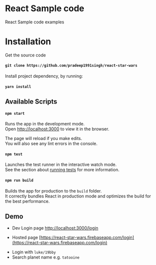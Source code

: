# React Sample code

React Sample code examples

# Installation

Get the source code

#### `git clone https://github.com/pradeep1991singh/react-star-wars`

Install project dependency, by running:

#### `yarn install`

## Available Scripts

#### `npm start`

Runs the app in the development mode.<br>
Open [http://localhost:3000](http://localhost:3000) to view it in the browser.

The page will reload if you make edits.<br>
You will also see any lint errors in the console.

#### `npm test`

Launches the test runner in the interactive watch mode.<br>
See the section about [running tests](#running-tests) for more information.

#### `npm run build`

Builds the app for production to the `build` folder.<br>
It correctly bundles React in production mode and optimizes the build for the best performance.

## Demo

* Dev Login page [http://localhost:3000/login](http://localhost:3000/login)

- Hosted page [https://react-star-wars.firebaseapp.com/login](https://react-star-wars.firebaseapp.com/login)

* Login with `luke/19bby`
* Search planet name e.g. `tatooine`
